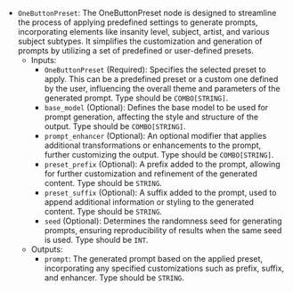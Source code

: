 - `OneButtonPreset`: The OneButtonPreset node is designed to streamline the process of applying predefined settings to generate prompts, incorporating elements like insanity level, subject, artist, and various subject subtypes. It simplifies the customization and generation of prompts by utilizing a set of predefined or user-defined presets.
    - Inputs:
        - `OneButtonPreset` (Required): Specifies the selected preset to apply. This can be a predefined preset or a custom one defined by the user, influencing the overall theme and parameters of the generated prompt. Type should be `COMBO[STRING]`.
        - `base_model` (Optional): Defines the base model to be used for prompt generation, affecting the style and structure of the output. Type should be `COMBO[STRING]`.
        - `prompt_enhancer` (Optional): An optional modifier that applies additional transformations or enhancements to the prompt, further customizing the output. Type should be `COMBO[STRING]`.
        - `preset_prefix` (Optional): A prefix added to the prompt, allowing for further customization and refinement of the generated content. Type should be `STRING`.
        - `preset_suffix` (Optional): A suffix added to the prompt, used to append additional information or styling to the generated content. Type should be `STRING`.
        - `seed` (Optional): Determines the randomness seed for generating prompts, ensuring reproducibility of results when the same seed is used. Type should be `INT`.
    - Outputs:
        - `prompt`: The generated prompt based on the applied preset, incorporating any specified customizations such as prefix, suffix, and enhancer. Type should be `STRING`.
